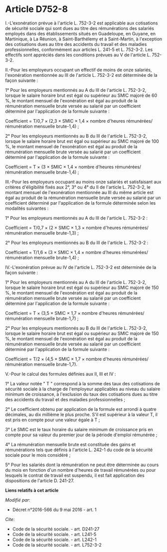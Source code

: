 # Article D752-8

I.-L'exonération prévue à l'article L. 752-3-2 est applicable aux cotisations de sécurité sociale qui sont dues au titre des
rémunérations des salariés employés dans des établissements situés en Guadeloupe, en Guyane, en Martinique, à La Réunion, à
Saint-Barthélemy et à Saint-Martin, à l'exception des cotisations dues au titre des accidents du travail et des maladies
professionnelles, conformément aux articles L. 241-5 et L. 752-3-2. Les effectifs sont appréciés dans les conditions prévues
au V de l'article L. 752-3-2. 

II.-Pour les employeurs occupant un effectif de moins de onze salariés, l'exonération mentionnée au III de l'article L.
752-3-2 est déterminée de la façon suivante : 

1° Pour les employeurs mentionnés au A du III de l'article L. 752-3-2, lorsque le salaire horaire brut est égal ou supérieur
au SMIC majoré de 60 %, le montant mensuel de l'exonération est égal au produit de la rémunération mensuelle brute versée au
salarié par un coefficient déterminé par l'application de la formule suivante : 

Coefficient = T/0,7 × (2,3 × SMIC × 1,4 × nombre d'heures rémunérées/ rémunération mensuelle brute-1,4) ; 

2° Pour les employeurs mentionnés au B du III de l'article L. 752-3-2, lorsque le salaire horaire brut est égal ou supérieur
au SMIC majoré de 100 %, le montant mensuel de l'exonération est égal au produit de la rémunération mensuelle brute versée au
salarié par un coefficient déterminé par l'application de la formule suivante : 

Coefficient = T × (3 × SMIC × 1,4 × nombre d'heures rémunérées/ rémunération mensuelle brute-1,4) ; 

III.-Pour les employeurs occupant au moins onze salariés et satisfaisant aux critères d'éligibilité fixés aux 2°, 3° ou 4° du
II de l'article L. 752-3-2, le montant mensuel de l'exonération mentionnée au III du même article est égal au produit de la
rémunération mensuelle brute versée au salarié par un coefficient déterminé par l'application de la formule déterminée selon
les modalités suivantes : 

1° Pour les employeurs mentionnés au A du III de l'article L. 752-3-2 : 

Coefficient = T/0,7 × (2 × SMIC × 1,3 × nombre d'heures rémunérées/ rémunération mensuelle brute-1,3) ; 

2° Pour les employeurs mentionnés au B du III de l'article L. 752-3-2 : 

Coefficient = T/1,6 × (3 × SMIC × 1,4 × nombre d'heures rémunérées/ rémunération mensuelle brute-1,4) ; 

IV.-L'exonération prévue au IV de l'article L. 752-3-2 est déterminée de la façon suivante : 

1° Pour les employeurs mentionnés au A du III de l'article L. 752-3-2, lorsque le salaire horaire brut est égal ou supérieur
au SMIC majoré de 150 %, le montant mensuel de l'exonération est égal au produit de la rémunération mensuelle brute versée au
salarié par un coefficient déterminé par l'application de la formule suivante : 

Coefficient = T × (3,5 × SMIC × 1,7 × nombre d'heures rémunérées/ rémunération mensuelle brute-1,7) ; 

2° Pour les employeurs mentionnés au B du III de l'article L. 752-3-2, lorsque le salaire horaire brut est égal ou supérieur
au SMIC majoré de 150 %, le montant mensuel de l'exonération est égal au produit de la rémunération mensuelle brute versée au
salarié par un coefficient déterminé par l'application de la formule suivante : 

Coefficient = T/2 × (4,5 × SMIC × 1,7 × nombre d'heures rémunérées/ rémunération mensuelle brute-1,7). 

V.-Pour le calcul des formules définies aux II, III et IV : 

1° La valeur notée " T " correspond à la somme des taux des cotisations de sécurité sociale à la charge de l'employeur
applicables au niveau du salaire minimum de croissance, à l'exclusion du taux des cotisations dues au titre des accidents du
travail et des maladies professionnelles ; 

2° Le coefficient obtenu par application de la formule est arrondi à quatre décimales, au dix millième le plus proche. S'il
est supérieur à la valeur T, il est pris en compte pour une valeur égale à T ; 

3° Le SMIC est le taux horaire du salaire minimum de croissance pris en compte pour sa valeur du premier jour de la période
d'emploi rémunérée ; 

4° La rémunération mensuelle brute est constituée des gains et rémunérations tels que définis à l'article L. 242-1 du code de
la sécurité sociale pour le mois considéré ; 

5° Pour les salariés dont la rémunération ne peut être déterminée au cours du mois en fonction d'un nombre d'heures de
travail rémunérées ou pour lesquels le contrat de travail est suspendu, il est fait application des dispositions de l'article
D. 241-27.

**Liens relatifs à cet article**

_Modifié par_:

  - Décret n°2016-566 du 9 mai 2016 - art. 1

_Cite_:

  - Code de la sécurité sociale. - art. D241-27
  - Code de la sécurité sociale. - art. L241-5
  - Code de la sécurité sociale. - art. L242-1
  - Code de la sécurité sociale. - art. L752-3-2
